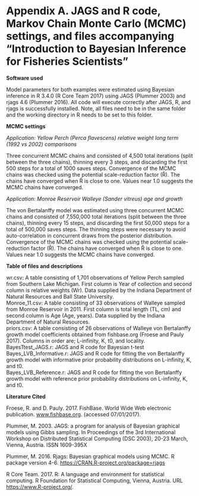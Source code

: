 # Appendix A. JAGS and R code, Markov Chain Monte Carlo (MCMC) settings, and files accompanying “Introduction to Bayesian Inference for Fisheries Scientists”

<b>Software used</b>

Model parameters for both examples were estimated using Bayesian inference in R 3.4.0 (R Core Team 2017) using JAGS (Plummer 2003) and rjags 4.6 (Plummer 2016). All code will execute correctly after JAGS, R, and rjags is successfully installed. Note, all files need to be in the same folder and the working directory in R needs to be set to this folder.

<b>MCMC settings</b>

<i>Application: Yellow Perch (Perca flavescens) relative weight long term (1992 vs 2002) comparisons</i>

Three concurrent MCMC chains and consisted of 4,500 total iterations (split between the three chains), thinning every 3 steps, and discarding the first 500 steps for a total of 1000 saves steps. Convergence of the MCMC chains was checked using the potential scale-reduction factor (Ȓ). The chains have converged when Ȓ is close to one. Values near 1.0 suggests the MCMC chains have converged.

<i>Application: Monroe Reservoir Walleye (Sander vitreus) age and growth</i>

The von Bertalanffy model was estimated using three concurrent MCMC chains and consisted of 7,550,000 total iterations (split between the three chains), thinning every 15 steps, and discarding the first 50,000 steps for a total of 500,000 saves steps. The thinning steps were necessary to avoid auto-correlation in concurrent draws from the posterior distribution. Convergence of the MCMC chains was checked using the potential scale-reduction factor (Ȓ). The chains have converged when Ȓ is close to one. Values near 1.0 suggests the MCMC chains have converged.	

<b>Table of files and descriptions</b>

wr.csv: A table consisting of 1,701 observations of Yellow Perch sampled from Southern Lake Michigan. First column is Year of collection and second column is relative weights (Wr). Data supplied by the Indiana Department of Natural Resources and Ball State University.<br>
Monroe_11.csv: A table consisting of 33 observations of Walleye sampled from Monroe Reservoir in 2011. First column is total length (TL, cm) and second column is Age (Age, years). Data supplied by the Indiana Department of Natural Resources.<br>
priors.csv: A table consisting of 26 observations of Walleye von Bertalanffy growth model coefficients obtained from fishbase.org (Froese and Pauly 2017). Columns in order are; L-infinity, K, t0, and locality.<br>
BayesTtest_JAGS.r: JAGS and R code for Bayesian t-test<br>
Bayes_LVB_Informative.r:	JAGS and R code for fitting the von Bertalanffy growth model with informative prior probability distributions on L-infinity, K, and t0.<br>
Bayes_LVB_Reference.r:	JAGS and R code for fitting the von Bertalanffy growth model with reference prior probability distributions on L-infinity, K, and t0.<br>

<b>Literature Cited</b>

Froese, R. and D. Pauly. 2017. FishBase. World Wide Web electronic publication. www.fishbase.org. (accessed 07/01/2017).

Plummer, M. 2003. JAGS: a program for analysis of Bayesian graphical models using Gibbs sampling. In Proceedings of the 3rd International Workshop on Distributed Statistical Computing (DSC 2003), 20-23 March, Vienna, Austria. ISSN 1609-395X

Plummer, M. 2016. Rjags: Bayesian graphical models using MCMC. R package version 4-6. https://CRAN.R-project.org/package=rjags

R Core Team. 2017. R: A language and environment for statistical computing. R Foundation for Statistical Computing, Vienna, Austria. URL https://www.R-project.org/.
